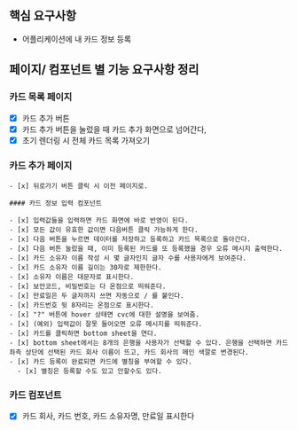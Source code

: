 ## 핵심 요구사항

- 어플리케이션에 내 카드 정보 등록

## 페이지/ 컴포넌트 별 기능 요구사항 정리

### 카드 목록 페이지

- [x] 카드 추가 버튼
- [x] 카드 추가 버튼을 눌렀을 때 카드 추가 화면으로 넘어간다,
- [x] 초기 렌더링 시 전체 카드 목록 가져오기

### 카드 추가 페이지

    - [x] 뒤로가기 버튼 클릭 시 이전 페이지로.

    #### 카드 정보 입력 컴포넌트

    - [x] 입력값들을 입력하면 카드 화면에 바로 반영이 된다.
    - [x] 모든 값이 유효한 값이면 다음버튼 클릭 가능하게 한다.
    - [x] 다음 버튼을 누르면 데이터를 저장하고 등록하고 카드 목록으로 돌아간다.
    - [x] 다음 버튼 눌렀을 때, 이미 등록된 카드를 또 등록했을 경우 오류 메시지 출력한다.
    - [x] 카드 소유자 이름 작성 시 몇 글자인지 글자 수를 사용자에게 보여준다.
    - [x] 카드 소유자 이름 길이는 30자로 제한한다.
    - [x] 소유자 이름은 대문자로 표시한다.
    - [x] 보안코드, 비밀번호는 다 온점으로 띄워준다.
    - [x] 만료일은 두 글자까지 쓰면 자동으로 / 를 붙인다.
    - [x] 카드번호 뒷 8자리는 온점으로 표시한다.
    - [x] "?" 버튼에 hover 상태면 cvc에 대한 설명을 보여줌.
    - [x] (예외) 입력값이 잘못 들어오면 오류 메시지를 띄워준다.
    - [x] 카드를 클릭하면 bottom sheet을 연다.
    - [x] bottom sheet에서는 8개의 은행을 사용자가 선택할 수 있다. 은행을 선택하면 카드 좌측 상단에 선택된 카드 회사 이름이 뜨고, 카드 회사의 메인 색깔로 변경된다.
    - [x] 카드 등록이 완료되면 카드에 별칭을 부여할 수 있다.
      - [x] 별칭은 등록할 수도 있고 안할수도 있다.

### 카드 컴포넌트

- [x] 카드 회사, 카드 번호, 카드 소유자명, 만료일 표시한다
